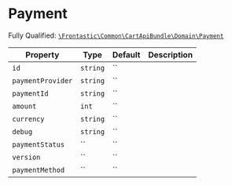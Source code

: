 #  Payment

Fully Qualified: [`\Frontastic\Common\CartApiBundle\Domain\Payment`](../../../../src/php/CartApiBundle/Domain/Payment.php)



Property|Type|Default|Description
--------|----|-------|-----------
`id`|`string`|``|
`paymentProvider`|`string`|``|
`paymentId`|`string`|``|
`amount`|`int`|``|
`currency`|`string`|``|
`debug`|`string`|``|
`paymentStatus`|``|``|
`version`|``|``|
`paymentMethod`|``|``|


